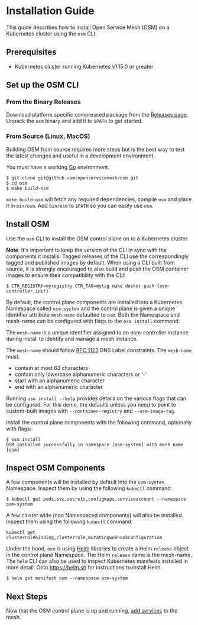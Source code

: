 # Installation Guide

This guide describes how to install Open Service Mesh (OSM) on a Kubernetes cluster using the `osm` CLI.

## Prerequisites
- Kubernetes cluster running Kubernetes v1.15.0 or greater

## Set up the OSM CLI

### From the Binary Releases
Download platform specific compressed package from the [Releases page](https://github.com/openservicemesh/osm/releases).
Unpack the `osm` binary and add it to `$PATH` to get started.

### From Source (Linux, MacOS)
Building OSM from source requires more steps but is the best way to test the latest changes and useful in a development environment.

You must have a working [Go](https://golang.org/doc/install) environment.

```console
$ git clone git@github.com:openservicemesh/osm.git
$ cd osm
$ make build-osm
```
`make build-osm` will fetch any required dependencies, compile `osm` and place it in `bin/osm`. Add `bin/osm` to `$PATH` so you can easily use `osm`.

## Install OSM
Use the `osm` CLI to install the OSM control plane on to a Kubernetes cluster.

**Note**: It's important to keep the version of the CLI in sync with the components it installs. Tagged releases of the CLI use the correspondingly tagged and published images by default. When using a CLI built from source, it is strongly encouraged to also build and push the OSM container images to ensure their compatibility with the CLI:

```console
$ CTR_REGISTRY=myregistry CTR_TAG=mytag make docker-push-{osm-controller,init}
```

By default, the control plane components are installed into a Kubernetes Namespace called `osm-system` and the control plane is given a unique identifier attribute `mesh-name` defaulted to `osm`. Both the Namespace and mesh-name can be configured with flags to the `osm install` command.

The `mesh-name` is a unique identifier assigned to an osm-controller instance during install to identify and manage a mesh instance.

The `mesh-name` should follow [RFC 1123](https://tools.ietf.org/html/rfc1123) DNS Label constraints. The `mesh-name` must:

- contain at most 63 characters
- contain only lowercase alphanumeric characters or '-'
- start with an alphanumeric character
- end with an alphanumeric character

 Running `osm install --help` provides details on the various flags that can be configured. For this demo, the defaults unless you need to point to custom-built images with `--container-registry` and `--osm-image-tag`.

Install the control plane components with the following command, optionally with flags:

```console
$ osm install
OSM installed successfully in namespace [osm-system] with mesh name [osm]
```

## Inspect OSM Components
A few components will be installed by default into the `osm-system` Namespace. Inspect them by using the following `kubectl` command:
```console
$ kubectl get pods,svc,secrets,configmaps,serviceaccount --namespace osm-system
```

A few cluster wide (non Namespaced components) will also be installed. Inspect them using the following `kubectl` command:
```console
kubectl get clusterrolebinding,clusterrole,mutatingwebhookconfiguration
```

Under the hood, `osm` is using [Helm](https://helm.sh) libraries to create a Helm `release` object in the control plane Namespace. The Helm `release` name is the mesh-name. The `helm` CLI can also be used to inspect Kubernetes manifests installed in more detail. Goto https://helm.sh for instructions to install Helm.
```console
$ helm get manifest osm --namespace osm-system
```

## Next Steps
Now that the OSM control plane is up and running, [add services](onboard_services.md) to the mesh.

